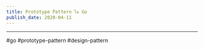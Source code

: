```yaml
---
title: Prototype Pattern ใน Go
publish_date: 2020-04-11
---
```


---
#go #prototype-pattern #design-pattern